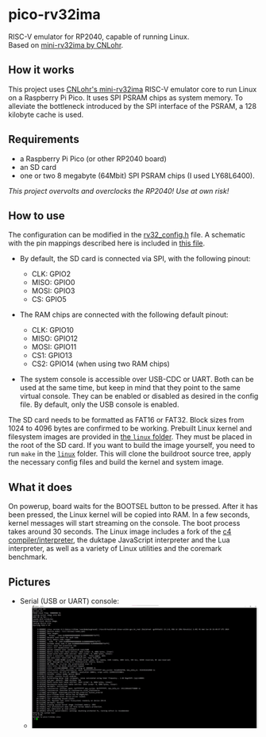 # pico-rv32ima
RISC-V emulator for RP2040, capable of running Linux.\
Based on [mini-rv32ima by CNLohr](https://github.com/cnlohr/mini-rv32ima).

## How it works
This project uses [CNLohr's mini-rv32ima](https://github.com/cnlohr/mini-rv32ima) RISC-V emulator core to run Linux on a Raspberry Pi Pico. It uses SPI PSRAM chips as system memory. To alleviate the bottleneck introduced by the SPI interface of the PSRAM, a 128 kilobyte cache is used.
## Requirements 
- a Raspberry Pi Pico (or other RP2040 board)
- an SD card
- one or two 8 megabyte (64Mbit) SPI PSRAM chips (I used LY68L6400).

_This project overvolts and overclocks the RP2040! Use at own risk!_

## How to use
The configuration can be modified in the [rv32_config.h](pico-rv32ima/rv32_config.h) file. A schematic with the pin mappings described here is included in [this file](hardware/pico_linux.kicad_sch).

- By default, the SD card is connected via SPI, with the following pinout:
    - CLK: GPIO2
    - MISO: GPIO0
    - MOSI: GPIO3
    - CS: GPIO5

- The RAM chips are connected with the following default pinout:
    - CLK: GPIO10
    - MISO: GPIO12
    - MOSI: GPIO11
    - CS1: GPIO13
    - CS2: GPIO14 (when using two RAM chips)

- The system console is accessible over USB-CDC or UART. Both can be used at the same time, but keep in mind that they point to the same virtual console. They can be enabled or disabled as desired in the config file. By default, only the USB console is enabled.

The SD card needs to be formatted as FAT16 or FAT32. Block sizes from 1024 to 4096 bytes are confirmed to be working. Prebuilt Linux kernel and filesystem images are provided in [the `linux` folder](linux/). They must be placed in the root of the SD card. If you want to build the image yourself, you need to run `make` in the [`linux`](linux) folder. This will clone the buildroot source tree, apply the necessary config files and build the kernel and system image.

## What it does
On powerup, board waits for the BOOTSEL button to be pressed. After it has been pressed, the Linux kernel will be copied into RAM. In a few seconds, kernel messages will start streaming on the console. The boot process takes around 30 seconds. The Linux image includes a fork of the [c4 compiler/interpreter](https://github.com/rswier/c4), the duktape JavaScript interpreter and the Lua interpreter, as well as a variety of Linux utilities and the coremark benchmark.

## Pictures
- Serial (USB or UART) console:
    - ![Console boot log](pictures/screenshot.jpg)
